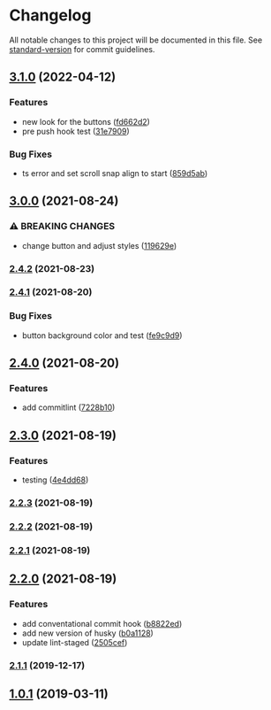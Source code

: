 # Changelog

All notable changes to this project will be documented in this file. See [standard-version](https://github.com/conventional-changelog/standard-version) for commit guidelines.

## [3.1.0](https://github.com/fitfab/fitfab-ui/compare/v3.0.0...v3.1.0) (2022-04-12)


### Features

* new look for the buttons ([fd662d2](https://github.com/fitfab/fitfab-ui/commit/fd662d2e25f1fac3ac79ec34d1d9dcb93ed069b3))
* pre push hook test ([31e7909](https://github.com/fitfab/fitfab-ui/commit/31e79099bf6125d3064913e7476d69ef69f132b0))


### Bug Fixes

* ts error and set scroll snap align to start ([859d5ab](https://github.com/fitfab/fitfab-ui/commit/859d5ab7b93c57a776c1ee510820c90fcd6de6be))

## [3.0.0](https://github.com/fitfab/fitfab-ui/compare/v2.4.2...v3.0.0) (2021-08-24)

### ⚠ BREAKING CHANGES

-   change button and adjust styles ([119629e](https://github.com/fitfab/fitfab-ui/commit/119629e9066e5b414b94d33a006a4aeddacb9893))

### [2.4.2](https://github.com/fitfab/fitfab-ui/compare/v2.4.1...v2.4.2) (2021-08-23)

### [2.4.1](https://github.com/fitfab/fitfab-ui/compare/v2.4.0...v2.4.1) (2021-08-20)

### Bug Fixes

-   button background color and test ([fe9c9d9](https://github.com/fitfab/fitfab-ui/commit/fe9c9d98ed096a8a36bbb6d81489d22b40e0dcdf))

## [2.4.0](https://github.com/fitfab/fitfab-ui/compare/v2.3.0...v2.4.0) (2021-08-20)

### Features

-   add commitlint ([7228b10](https://github.com/fitfab/fitfab-ui/commit/7228b10b3a0da8dfd2a83b0f35460d12f887ac07))

## [2.3.0](https://github.com/fitfab/fitfab-ui/compare/v2.2.3...v2.3.0) (2021-08-19)

### Features

-   testing ([4e4dd68](https://github.com/fitfab/fitfab-ui/commit/4e4dd68b4dad08a694fccb1f260f00e184b01609))

### [2.2.3](https://github.com/fitfab/fitfab-ui/compare/v2.2.2...v2.2.3) (2021-08-19)

### [2.2.2](https://github.com/fitfab/fitfab-ui/compare/v2.2.1...v2.2.2) (2021-08-19)

### [2.2.1](https://github.com/fitfab/fitfab-ui/compare/v2.2.0...v2.2.1) (2021-08-19)

## [2.2.0](https://github.com/fitfab/fitfab-ui/compare/v2.1.1...v2.2.0) (2021-08-19)

### Features

-   add conventational commit hook ([b8822ed](https://github.com/fitfab/fitfab-ui/commit/b8822ed6d1e77e2b5a84b6cbb2ddaf026819d6c3))
-   add new version of husky ([b0a1128](https://github.com/fitfab/fitfab-ui/commit/b0a112830f3aa5451b16d608225477ee256aac0a))
-   update lint-staged ([2505cef](https://github.com/fitfab/fitfab-ui/commit/2505cef232cf84402bca79ce20674700a5d6cf1b))

### [2.1.1](https://github.com/fitfab/fitfab-ui/compare/v2.1.0...v2.1.1) (2019-12-17)

## [1.0.1](https://github.com/fitfab/fitfab-ui/compare/v1.0.0...v1.0.1) (2019-03-11)
